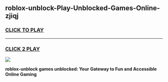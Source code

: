 
## roblox-unblock-Play-Unblocked-Games-Online-zjiqj
<h3>
<a href="https://premium76.site?title=roblox-unblock&ref=25A">CLICK TO PLAY</a></h3>
<hr>

<h3>
<a href="https://premium76.site?title=roblox-unblock&ref=25A">CLICK 2 PLAY</a>
  
</h3>

<a href="https://premium76.site?title=roblox-unblock&ref=25A"><img src="https://clearcache.store/games.png"></a>


**roblox-unblock games unblocked: Your Gateway to Fun and Accessible Online Gaming**
